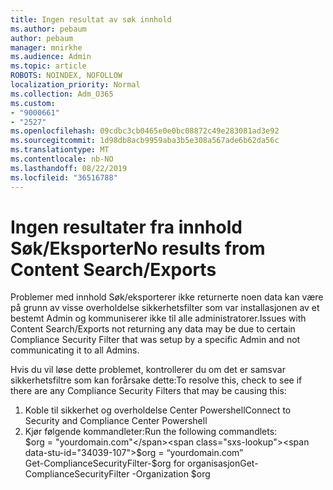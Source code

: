 ```yaml
---
title: Ingen resultat av søk innhold
ms.author: pebaum
author: pebaum
manager: mnirkhe
ms.audience: Admin
ms.topic: article
ROBOTS: NOINDEX, NOFOLLOW
localization_priority: Normal
ms.collection: Adm_O365
ms.custom:
- "9000661"
- "2527"
ms.openlocfilehash: 09cdbc3cb0465e0e0bc08872c49e283081ad3e92
ms.sourcegitcommit: 1d98db8acb9959aba3b5e308a567ade6b62da56c
ms.translationtype: MT
ms.contentlocale: nb-NO
ms.lasthandoff: 08/22/2019
ms.locfileid: "36516788"
---
```

# <a name="no-results-from-content-searchexports"></a><span data-ttu-id="34039-102">Ingen resultater fra innhold Søk/Eksporter</span><span class="sxs-lookup"><span data-stu-id="34039-102">No results from Content Search/Exports</span></span>

<span data-ttu-id="34039-103">Problemer med innhold Søk/eksporterer ikke returnerte noen data kan være på grunn av visse overholdelse sikkerhetsfilter som var installasjonen av et bestemt Admin og kommuniserer ikke til alle administratorer.</span><span class="sxs-lookup"><span data-stu-id="34039-103">Issues with Content Search/Exports not returning any data may be due to certain Compliance Security Filter that was setup by a specific Admin and not communicating it to all Admins.</span></span>

<span data-ttu-id="34039-104">Hvis du vil løse dette problemet, kontrollerer du om det er samsvar sikkerhetsfiltre som kan forårsake dette:</span><span class="sxs-lookup"><span data-stu-id="34039-104">To resolve this, check to see if there are any Compliance Security Filters that may be causing this:</span></span>
1. <span data-ttu-id="34039-105">Koble til sikkerhet og overholdelse Center Powershell</span><span class="sxs-lookup"><span data-stu-id="34039-105">Connect to Security and Compliance Center Powershell</span></span>
2. <span data-ttu-id="34039-106">Kjør følgende kommandleter:</span><span class="sxs-lookup"><span data-stu-id="34039-106">Run the following commandlets:</span></span>
<br><span data-ttu-id="34039-107">$org = "yourdomain.com"</span><span class="sxs-lookup"><span data-stu-id="34039-107">$org = “yourdomain.com”</span></span>
<br><span data-ttu-id="34039-108">Get-ComplianceSecurityFilter-$org for organisasjon</span><span class="sxs-lookup"><span data-stu-id="34039-108">Get-ComplianceSecurityFilter -Organization $org</span></span>